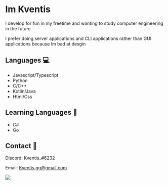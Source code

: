 
# Im Kventis

I develop for fun in my freetime and wanting to study computer engineering in the future

I prefer doing server applications and CLI applications rather than GUI applications because Im bad at desgin

## Languages 💻

- Javascript/Typescript
- Python
- C/C++
- Kotlin/Java
- Html/Css

## Learning Languages 🤠

- C#
- Go

## Contact 🥥

Discord: Kventis_#6232

Email: Kventis.gg@gmail.com

<img src="https://imgur.com/d00S59c.gif">
